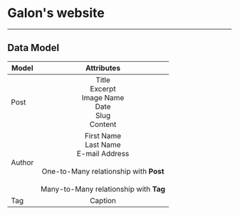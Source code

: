 # Galon's website

---
## Data Model

| Model | Attributes |
| ---   | :---: |
| Post | Title<br>Excerpt<br>Image Name<br>Date<br>Slug<br>Content |
| Author | First Name<br>Last Name<br>E-mail Address<br><br> One-to-Many relationship with **Post**<br><br> Many-to-Many relationship with **Tag** |
| Tag | Caption |